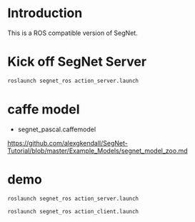 # Introduction

This is a ROS compatible version of SegNet.

# Kick off SegNet Server

```sh
roslaunch segnet_ros action_server.launch
```

# caffe model

-   segnet_pascal.caffemodel

<https://github.com/alexgkendall/SegNet-Tutorial/blob/master/Example_Models/segnet_model_zoo.md>

# demo

```sh
roslaunch segnet_ros action_server.launch

roslaunch segnet_ros action_client.launch
```
